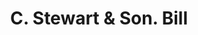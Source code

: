 ---
doi: 10.7916/D8M91MN2
date_other: '1910'
date_other_textual: '1910'
form: printed ephemera
genre:
- Invoices
name:
- C. Stewart & Son
object_in_context_url: https://biggert.cul.columbia.edu/items/view/ave_biggert_00520
subject_hierarchical_geographic:
- Worcester, Massachusetts, United States
subject_name:
- C. Stewart & Son
title: C. Stewart & Son. Bill
sort_title: C. Stewart & Son. Bill
call_number: ave_biggert_00520
coordinates:
- 42.266666666666666,-71.8
pid: ave_biggert_00520
identifiers: ave_biggert_00520
thumbnail: https://derivativo-1.library.columbia.edu/iiif/2/ldpd:343770/full/!256,256/0/native.jpg
permalink: /biggert/ave_biggert_00520/
layout: iiif-image-page
---